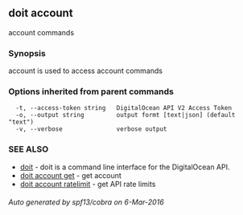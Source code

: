 ## doit account

account commands

### Synopsis


account is used to access account commands

### Options inherited from parent commands

```
  -t, --access-token string   DigitalOcean API V2 Access Token
  -o, --output string         output formt [text|json] (default "text")
  -v, --verbose               verbose output
```

### SEE ALSO
* [doit](doit.md)	 - doit is a command line interface for the DigitalOcean API.
* [doit account get](doit_account_get.md)	 - get account
* [doit account ratelimit](doit_account_ratelimit.md)	 - get API rate limits

###### Auto generated by spf13/cobra on 6-Mar-2016
